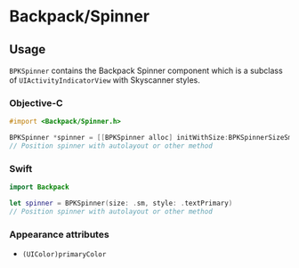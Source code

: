 # Backpack/Spinner

## Usage

`BPKSpinner` contains the Backpack Spinner component which is a subclass of `UIActivityIndicatorView` with Skyscanner styles.

### Objective-C

```objective-c
#import <Backpack/Spinner.h>

BPKSpinner *spinner = [[BPKSpinner alloc] initWithSize:BPKSpinnerSizeSm style:BPKSpinnerStyleTextPrimary];
// Position spinner with autolayout or other method
```

### Swift

```swift
import Backpack

let spinner = BPKSpinner(size: .sm, style: .textPrimary)
// Position spinner with autolayout or other method
```

### Appearance attributes

- `(UIColor)primaryColor`
